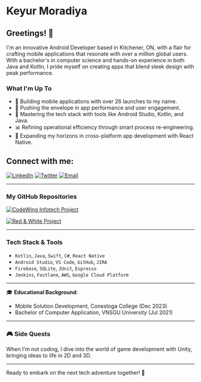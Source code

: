 # Keyur Moradiya

## Greetings! 👋

I'm an innovative Android Developer based in Kitchener, ON, with a flair for crafting mobile applications that resonate with over a million global users. With a bachelor's in computer science and hands-on experience in both Java and Kotlin, I pride myself on creating apps that blend sleek design with peak performance.

### What I'm Up To

- 🔨 Building mobile applications with over 26 launches to my name.
- 🚀 Pushing the envelope in app performance and user engagement.
- 🤖 Mastering the tech stack with tools like Android Studio, Kotlin, and Java.
- 📊 Refining operational efficiency through smart process re-engineering.
- 📱 Expanding my horizons in cross-platform app development with React Native.

## Connect with me:

[![LinkedIn](https://img.shields.io/badge/LinkedIn-0077B5?style=for-the-badge&logo=linkedin&logoColor=white)](https://www.linkedin.com/in/your-linkedin)
[![Twitter](https://img.shields.io/badge/Twitter-1DA1F2?style=for-the-badge&logo=twitter&logoColor=white)](https://twitter.com/your-twitter)
[![Email](https://img.shields.io/badge/Email-D14836?style=for-the-badge&logo=gmail&logoColor=white)](mailto:your-email)

---

### My GitHub Repositories

[![CodeWing Infotech Project](https://github-readme-stats.vercel.app/api/pin/?username=keyurmoradiya&repo=codewing-infotech-project&theme=react)](https://github.com/keyurmoradiya/codewing-infotech-project)

[![Red & White Project](https://github-readme-stats.vercel.app/api/pin/?username=keyurmoradiya&repo=red-white-project&theme=react)](https://github.com/keyurmoradiya/red-white-project)

---

### Tech Stack & Tools

- `Kotlin`, `Java`, `Swift`, `C#`, `React Native`
- `Android Studio`, `VS Code`, `GitHub`, `JIRA`
- `Firebase`, `SQLite`, `JUnit`, `Espresso`
- `Jenkins`, `Fastlane`, `AWS`, `Google Cloud Platform`

---

🎓 **Educational Background**:

- Mobile Solution Development, Conestoga College (Dec 2023)
- Bachelor of Computer Application, VNSGU University (Jul 2021)

---

### 🎮 Side Quests

When I'm not coding, I dive into the world of game development with Unity, bringing ideas to life in 2D and 3D.

---

Ready to embark on the next tech adventure together! 🚀

